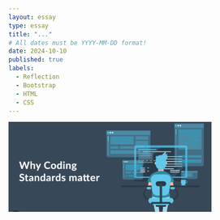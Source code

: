 ```yaml
---
layout: essay
type: essay
title: "..."
# All dates must be YYYY-MM-DD format!
date: 2024-10-10
published: true
labels:
  - Reflection
  - Bootstrap
  - HTML
  - CSS
---
```


<img width="400px" class="rounded float-start pe-4" src="../img/CodingStandards.png">
